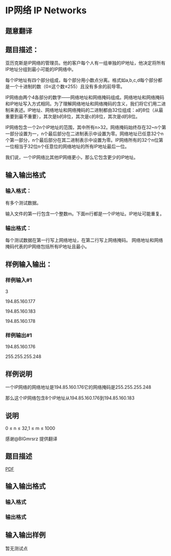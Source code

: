 # IP网络 IP Networks

## 题意翻译

## 题目描述：

亚历克斯是IP网络的管理员。他的客户每个人有一组单独的IP地址，他决定将所有IP地址分组到最小可能的IP网络中。

每个IP地址有四个部分组成，每个部分用小数点分离。格式如a,b,c,d每个部分都是一个十进制的数（0≤这个数≤255）且没有多余的前导零。

IP网络由两个4各部分的数字——网络地址和网络掩码组成。网络地址和网络掩码和IP地址写入方式相同。为了理解网络地址和网络掩码的含义，我们将它们用二进制来表述。IP地址、网络地址和网络掩码的二进制都由32位组成：a的8位（从最重要到最不重要），其次是b的8位，其次是c的8位，其次是d的8位。

IP网络包含一个2n个IP地址的范围，其中所有n>32。网络掩码始终存在32~n个第一部分设置为一，n个最后部分在二进制表示中设置为零。网络地址已任意32个n个第一部分，n个最后部分在其二进制表示中设置为零。IP网络所有的32个n位第一位相当于32位n个任意位的网络地址的所有IP地址最后一位。

我们说，一个IP网络比其他IP网络更小，那么它包含更少的IP地址。

## 输入输出格式

### 输入格式：

有多个测试数据。

输入文件的第一行包含一个整数m。下面m行都是一个IP地址。IP地址可能重复。

### 输出格式：

每个测试数据在第一行写上网络地址，在第二行写上网络掩码。 网络地址和网络掩码代表的IP网络包括所有IP地址且最小。

## 样例输入输出：

### 样例输入#1

3

194.85.160.177

194.85.160.183

194.85.160.178

### 样例输出#1

194.85.160.176

255.255.255.248

## 样例说明

一个IP网络的网络地址是194.85.160.176它的网络掩码是255.255.255.248

那么这个IP网络包含8个IP地址从194.85.160.176到194.85.160.183

## 说明

0 ≤ n ≤ 32,1 ≤ m ≤ 1000

感谢@BIGmrsrz 提供翻译

## 题目描述

[problemUrl]: https://uva.onlinejudge.org/index.php?option=com_onlinejudge&Itemid=8&category=448&page=show_problem&problem=4465

[PDF](https://uva.onlinejudge.org/external/15/p1590.pdf)

## 输入输出格式

### 输入格式

### 输出格式

## 输入输出样例

暂无测试点


